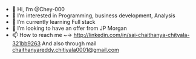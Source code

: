 - 👋 Hi, I’m @Chey-000
- 👀 I’m interested in  Programming, business development,  Analysis
- 🌱 I’m currently learning  Full  stack
- 💞️ I’m looking to have an offer from JP  Morgan
- 📫 How to reach me ~-> http://linkedin.com/in/sai-chaithanya-chityala-321bb9263  And also through mail chaithanyareddy.chitiyala0001@gmail.com

<!---
Chey-000/Chey-000 is a ✨ special ✨ repository because its `README.md` (this file) appears on your GitHub profile.
You can click the Preview link to take a look at your changes.
--->
